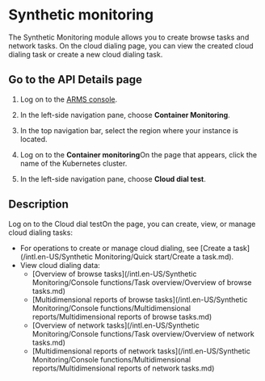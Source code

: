 # Synthetic monitoring

The Synthetic Monitoring module allows you to create browse tasks and network tasks. On the cloud dialing page, you can view the created cloud dialing task or create a new cloud dialing task.

## Go to the API Details page

1.  Log on to the [ARMS console](https://arms-ap-southeast-1.console.aliyun.com/#/home).

2.  In the left-side navigation pane, choose **Container Monitoring**.

3.  In the top navigation bar, select the region where your instance is located.

4.  Log on to the **Container monitoring**On the page that appears, click the name of the Kubernetes cluster.

5.  In the left-side navigation pane, choose **Cloud dial test**.


## Description

Log on to the Cloud dial testOn the page, you can create, view, or manage cloud dialing tasks:

-   For operations to create or manage cloud dialing, see [Create a task](/intl.en-US/Synthetic Monitoring/Quick start/Create a task.md).
-   View cloud dialing data:
    -   [Overview of browse tasks](/intl.en-US/Synthetic Monitoring/Console functions/Task overview/Overview of browse tasks.md)
    -   [Multidimensional reports of browse tasks](/intl.en-US/Synthetic Monitoring/Console functions/Multidimensional reports/Multidimensional reports of browse tasks.md)
    -   [Overview of network tasks](/intl.en-US/Synthetic Monitoring/Console functions/Task overview/Overview of network tasks.md)
    -   [Multidimensional reports of network tasks](/intl.en-US/Synthetic Monitoring/Console functions/Multidimensional reports/Multidimensional reports of network tasks.md)

